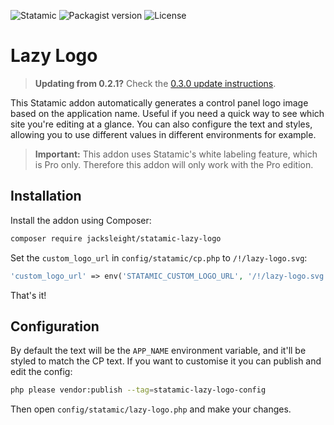 <!-- statamic:hide -->

![Statamic](https://flat.badgen.net/badge/Statamic/3.1+/FF269E)
![Packagist version](https://flat.badgen.net/packagist/v/jacksleight/statamic-lazy-logo)
![License](https://flat.badgen.net/github/license/jacksleight/statamic-lazy-logo)

# Lazy Logo 

<!-- /statamic:hide -->

> **Updating from 0.2.1?** Check the [0.3.0 update instructions](https://github.com/jacksleight/statamic-lazy-logo/blob/0.3.0/CHANGELOG.md#030-2021-10-22).

This Statamic addon automatically generates a control panel logo image based on the application name. Useful if you need a quick way to see which site you're editing at a glance. You can also configure the text and styles, allowing you to use different values in different environments for example.

> **Important:** This addon uses Statamic's white labeling feature, which is Pro only. Therefore this addon will only work with the Pro edition.

## Installation

Install the addon using Composer:

```bash
composer require jacksleight/statamic-lazy-logo
```

Set the `custom_logo_url` in `config/statamic/cp.php` to `/!/lazy-logo.svg`:

```php
'custom_logo_url' => env('STATAMIC_CUSTOM_LOGO_URL', '/!/lazy-logo.svg'),
```

That's it!

## Configuration

By default the text will be the `APP_NAME` environment variable, and it'll be styled to match the CP text. If you want to customise it you can publish and edit the config:

```bash
php please vendor:publish --tag=statamic-lazy-logo-config
```

Then open `config/statamic/lazy-logo.php` and make your changes.
